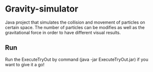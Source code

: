 # Gravity-simulator

Java project that simulates the collision and movement of particles on certain space. The number of particles can be modifies as well as the gravitational force in order to have different visual results.

## Run
Run the ExecuteTryOut by command (java -jar ExecuteTryOut.jar) if you want to give it a go! 
